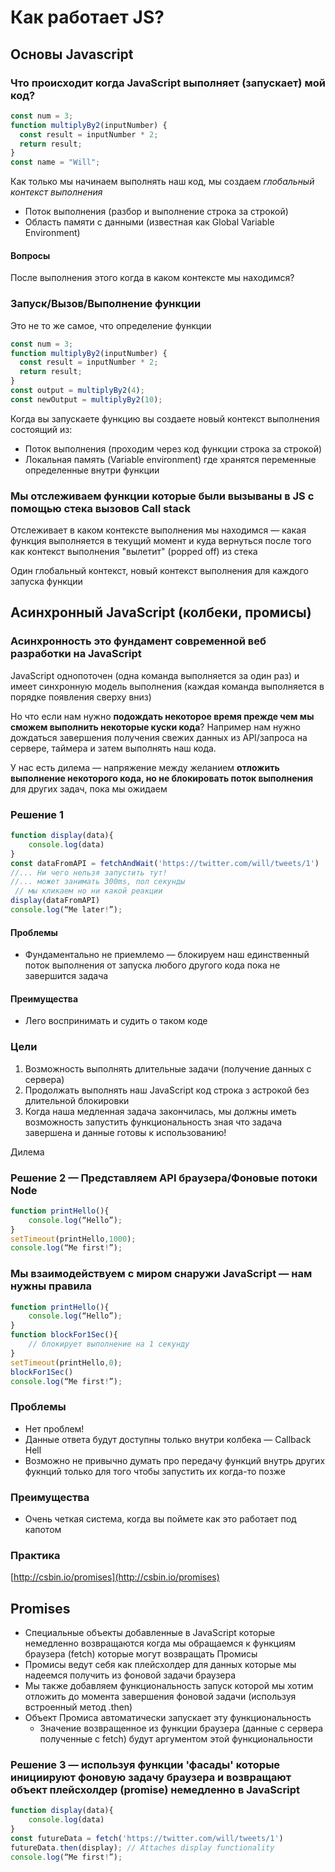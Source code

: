 # Как работает JS?

## Основы Javascript

### Что происходит когда JavaScript выполняет (запускает) мой код?

```javascript
const num = 3;
function multiplyBy2(inputNumber) {
  const result = inputNumber * 2;
  return result;
}
const name = "Will";
```

Как только мы начинаем выполнять наш код, мы создаем _глобальный контекст выполнения_

- Поток выполнения (разбор и выполнение строка за строкой)
- Область памяти с данными (известная как Global Variable Environment)

#### Вопросы

После выполнения этого когда в каком контексте мы находимся?

### Запуск/Вызов/Выполнение функции

Это не то же самое, что определение функции

```javascript
const num = 3;
function multiplyBy2(inputNumber) {
  const result = inputNumber * 2;
  return result;
}
const output = multiplyBy2(4);
const newOutput = multiplyBy2(10);
```

Когда вы запускаете функцию вы создаете новый контекст выполнения состоящий из:

- Поток выполнения (проходим через код функции строка за строкой)
- Локальная память (Variable environment) где хранятся переменные определенные внутри функции

### Мы отслеживаем функции которые были вызываны в JS с помощью стека вызовов Call stack

Отслеживает в каком контексте выполнения мы находимся — какая функция выполняется в текущий момент и куда вернуться после того как контекст выполнения "вылетит" (popped off) из стека

Один глобальный контекст, новый контекст выполнения для каждого запуска функции

## Асинхронный JavaScript (колбеки, промисы)

### Асинхронность это фундамент современной веб разработки на JavaScript

JavaScript однопоточен (одна команда выполняется за один раз) и имеет синхронную модель выполнения (каждая команда выполняется в порядке появления сверху вниз)

Но что если нам нужно **подождать некоторое время прежде чем мы сможем выполнить некоторые куски кода**? Например нам нужно дождаться завершения получения свежих данных из API/запроса на сервере, таймера и затем выполнять наш кода.

У нас есть дилема — напряжение между желанием **отложить выполнение некоторого кода, но не блокировать поток выполнения** для других задач, пока мы ожидаем

### Решение 1

```javascript
function display(data){
    console.log(data)
}
const dataFromAPI = fetchAndWait('https://twitter.com/will/tweets/1')
//... Ни чего нельзя запустить тут!
//... может занимать 300ms, пол секунды
 // мы кликаем но ни какой реакции
display(dataFromAPI)
console.log(“Me later!”);
```

#### Проблемы

- Фундаментально не приемлемо — блокируем наш единственный поток выполнения от запуска любого другого кода пока не завершится задача

#### Преимущества

- Лего воспринимать и судить о таком коде

### Цели

1. Возможность выполнять длительные задачи (получение данных с сервера)
2. Продолжать выполнять наш JavaScript код строка з астрокой без длительной блокировки
3. Когда наша медленная задача закончилась, мы должны иметь возможность запустить функциональность зная что задача завершена и данные готовы к использованию!

Дилема

### Решение 2 — Представляем API браузера/Фоновые потоки Node

```javascript
function printHello(){
    console.log(“Hello”);
}
setTimeout(printHello,1000);
console.log(“Me first!”);
```

### Мы взаимодействуем с миром снаружи JavaScript — нам нужны правила

```javascript
function printHello(){
    console.log(“Hello”);
}
function blockFor1Sec(){
    // блокирует выполнение на 1 секунду
}
setTimeout(printHello,0);
blockFor1Sec()
console.log(“Me first!”);
```

### Проблемы

- Нет проблем!
- Данные ответа будут доступны только внутри колбека — Callback Hell
- Возможно не привычно думать про передачу функций внутрь других фукнций только для того чтобы запустить их когда-то позже

### Преимущества

- Очень четкая система, когда вы поймете как это работает под капотом

### Практика

[http://csbin.io/promises](http://csbin.io/promises)

## Promises

- Специальные объекты добавленные в JavaScript которые немедленно возвращаются когда мы обращаемся к функциям браузера (fetch) которые могут возвращать Промисы
- Промисы ведут себя как плейсхолдер для данных которые мы надеемся получить из фоновой задачи браузера
- Мы также добавляем функциональность запуск которой мы хотим отложить до момента завершения фоновой задачи (используя встроенный метод .then)
- Объект Промиса автоматически запускает эту функциональность
  - Значение возвращенное из функции браузера (данные с сервера полученные с fetch) будут аргументом этой функциональности

### Решение 3 — используя функции 'фасады' которые инициируют фоновую задачу браузера и возвращают объект плейсхолдер (promise) немедленно в JavaScript

```javascript
function display(data){
    console.log(data)
}
const futureData = fetch('https://twitter.com/will/tweets/1')
futureData.then(display); // Attaches display functionality
console.log(“Me first!”);
```

